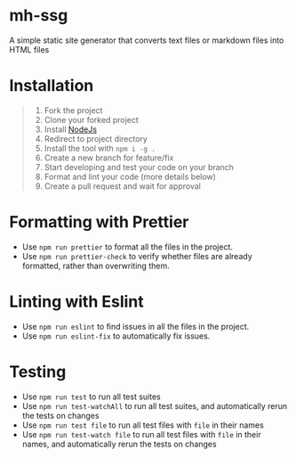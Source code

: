 # mh-ssg

A simple static site generator that converts text files or markdown files into HTML files

# Installation

> 1.  Fork the project
> 2.  Clone your forked project
> 3.  Install [NodeJs](https://nodejs.org/en/)
> 4.  Redirect to project directory
> 5.  Install the tool with `npm i -g .`
> 6.  Create a new branch for feature/fix
> 7.  Start developing and test your code on your branch
> 8.  Format and lint your code (more details below)
> 9.  Create a pull request and wait for approval

# Formatting with Prettier

- Use `npm run prettier` to format all the files in the project.
- Use `npm run prettier-check` to verify whether files are already formatted, rather than overwriting them.

# Linting with Eslint

- Use `npm run eslint` to find issues in all the files in the project.
- Use `npm run eslint-fix` to automatically fix issues.

# Testing

- Use `npm run test` to run all test suites
- Use `npm run test-watchAll` to run all test suites, and automatically rerun the tests on changes
- Use `npm run test file` to run all test files with `file` in their names
- Use `npm run test-watch file` to run all test files with `file` in their names, and automatically rerun the tests on changes
